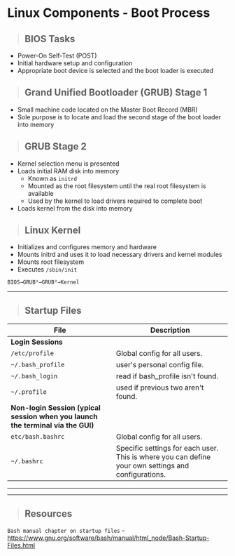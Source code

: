 # Linux Components - Boot Process

> ## **BIOS Tasks**
- Power-On Self-Test (POST)
- Initial hardware setup and configuration
- Appropriate boot device is selected and the boot loader is executed

> ## **Grand Unified Bootloader (GRUB) Stage 1**
- Small machine code located on the Master Boot Record (MBR)
- Sole purpose is to locate and load the second stage of the boot loader into memory

> ## **GRUB Stage 2**
- Kernel selection menu is presented
- Loads initial RAM disk into memory
    - Known as `initrd`
    - Mounted as the root filesystem until the real root filesystem is available
    - Used by the kernel to load drivers required to complete boot
- Loads kernel from the disk into memory

> ## **Linux Kernel**
- Initializes and configures memory and hardware
- Mounts initrd and uses it to load necessary drivers and kernel modules
- Mounts root filesystem
- Executes `/sbin/init `
```
BIOS→GRUB¹→GRUB²→Kernel
```
---
> ## **Startup Files**

| **File**   | **Description**   |
| --------------|-------------------|
| **Login Sessions** |
| `/etc/profile` | Global config for all users. |
| `~/.bash_profile` | user's personal config file. |
| `~/.bash_login` | read if bash_profile isn't found. |
| `~/.profile` | used if previous two aren't found. |
| **Non-login Session (ypical session when you launch the terminal via the GUI)** |
| `etc/bash.bashrc` | Global config for all users. |
| `~/.bashrc` | Specific settings for each user. This is where you can define your own settings and configurations. |

---
---

> ## **Resources**
`Bash manual chapter on startup files` -  https://www.gnu.org/software/bash/manual/html_node/Bash-Startup-Files.html 

